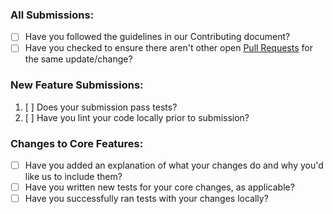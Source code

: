 ### All Submissions:

- [ ] Have you followed the guidelines in our Contributing document?
- [ ] Have you checked to ensure there aren't other open [Pull Requests][pr-url] for the same update/change?

### New Feature Submissions:

1. [ ] Does your submission pass tests?
2. [ ] Have you lint your code locally prior to submission?

### Changes to Core Features:

- [ ] Have you added an explanation of what your changes do and why you'd like us to include them?
- [ ] Have you written new tests for your core changes, as applicable?
- [ ] Have you successfully ran tests with your changes locally?

[pr-url]: https://github.com/gradientedge/cdk-utils/pulls
